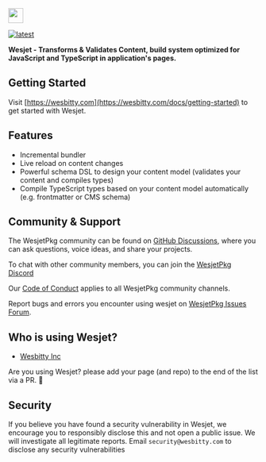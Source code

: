  <img src="https://i.ibb.co/dMH4HS8/wesjet.png" height="30" />

 <a href="https://github.com/wesbitty/wesjet/blob/master/README.md" title="latest"><img alt="latest" src="https://img.shields.io/npm/v/wesjet/latest?style=for-the-badge&logo=wesjet&logoColor=ffffff&color=66BF3C" /></a>
 
**Wesjet - Transforms & Validates Content, build system optimized for JavaScript and TypeScript in application's pages.**

## Getting Started

Visit [https://wesbitty.com](https://wesbitty.com/docs/getting-started) to get started with Wesjet.

## Features

- Incremental bundler
- Live reload on content changes
- Powerful schema DSL to design your content model (validates your content and compiles types)
- Compile TypeScript types based on your content model automatically (e.g. frontmatter or CMS schema)

## Community & Support

The WesjetPkg community can be found on [GitHub Discussions](https://github.com/wesbitty/wesjetpkg/discussions), where you can ask questions, voice ideas, and share your projects.

To chat with other community members, you can join the [WesjetPkg Discord](https://discord.com)

Our [Code of Conduct](https://github.com/wesbitty/wesjetpkg/master/blob/code_of_conduct.md) applies to all WesjetPkg community channels.

Report bugs and errors you encounter using wesjet on [WesjetPkg Issues Forum](https://github.com/wesbitty/wesjetpkg/issues).

## Who is using Wesjet?

- [Wesbitty Inc](https://wesbitty.com)

Are you using Wesjet? please add your page (and repo) to the end of the list via a PR. 🙏

## Security

If you believe you have found a security vulnerability in Wesjet, we encourage you to responsibly disclose this and not open a public issue. We will investigate all legitimate reports. Email `security@wesbitty.com` to disclose any security vulnerabilities
